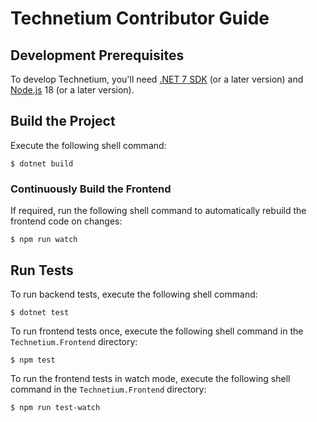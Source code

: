 Technetium Contributor Guide
============================

Development Prerequisites
-------------------------
To develop Technetium, you'll need [.NET 7 SDK][dotnet] (or a later version) and [Node.js][node-js] 18 (or a later version).

Build the Project
-----------------
Execute the following shell command:

```console
$ dotnet build
```

### Continuously Build the Frontend
If required, run the following shell command to automatically rebuild the frontend code on changes:
```console
$ npm run watch
```

Run Tests
---------
To run backend tests, execute the following shell command:
```console
$ dotnet test
```

To run frontend tests once, execute the following shell command in the `Technetium.Frontend` directory:
```console
$ npm test
```

To run the frontend tests in watch mode, execute the following shell command in the `Technetium.Frontend` directory:
```console
$ npm run test-watch
```

[dotnet]: https://dot.net/
[node-js]: https://nodejs.org/
